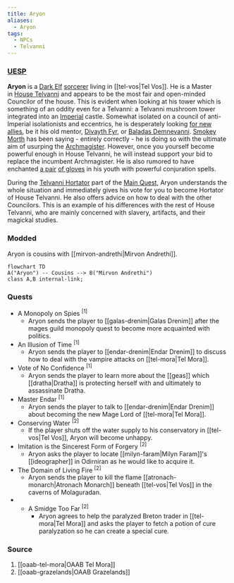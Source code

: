 ```yaml
---
title: Aryon
aliases:
  - Aryon
tags:
  - NPCs
  - Telvanni
---
```

### [UESP](https://en.uesp.net/wiki/Morrowind:Aryon)
**Aryon** is a [Dark Elf](https://en.uesp.net/wiki/Morrowind:Dark_Elf "Morrowind:Dark Elf") [sorcerer](https://en.uesp.net/wiki/Morrowind:Sorcerer "Morrowind:Sorcerer") living in [[tel-vos|Tel Vos]]. He is a Master in [House Telvanni](https://en.uesp.net/wiki/Morrowind:House_Telvanni "Morrowind:House Telvanni") and appears to be the most fair and open-minded Councilor of the house. This is evident when looking at his tower which is something of an oddity even for a Telvanni: a Telvanni mushroom tower integrated into an [Imperial](https://en.uesp.net/wiki/Morrowind:Imperial "Morrowind:Imperial") castle. Somewhat isolated on a council of anti-Imperial isolationists and eccentrics, he is desperately looking [for new allies](https://en.uesp.net/wiki/Morrowind:Message_from_Master_Aryon "Morrowind:Message from Master Aryon"), be it his old mentor, [Divayth Fyr](https://en.uesp.net/wiki/Morrowind:Divayth_Fyr "Morrowind:Divayth Fyr"), or [Baladas Demnevanni](https://en.uesp.net/wiki/Morrowind:Baladas_Demnevanni_(person) "Morrowind:Baladas Demnevanni (person)"). [Smokey Morth](https://en.uesp.net/wiki/Morrowind:Smokey_Morth "Morrowind:Smokey Morth") has been saying - entirely correctly - he is doing so with the ultimate aim of usurping the [Archmagister](https://en.uesp.net/wiki/Morrowind:Gothren "Morrowind:Gothren"). However, once you yourself become powerful enough in House Telvanni, he will instead support your bid to replace the incumbent Archmagister. He is also rumored to have enchanted [a pair](https://en.uesp.net/wiki/Morrowind:Aryon%27s_Dominator "Morrowind:Aryon's Dominator") [of gloves](https://en.uesp.net/wiki/Morrowind:Aryon%27s_Helper "Morrowind:Aryon's Helper") in his youth with powerful conjuration spells.

During the [Telvanni Hortator](https://en.uesp.net/wiki/Morrowind:Telvanni_Hortator "Morrowind:Telvanni Hortator") part of the [Main Quest](https://en.uesp.net/wiki/Morrowind:Main_Quest "Morrowind:Main Quest"), Aryon understands the whole situation and immediately gives his vote for you to become Hortator of House Telvanni. He also offers advice on how to deal with the other Councilors. This is an example of his differences with the rest of House Telvanni, who are mainly concerned with slavery, artifacts, and their magickal studies.
### Modded
Aryon is cousins with [[mirvon-andrethi|Mirvon Andrethi]].

```mermaid
flowchart TD
A("Aryon") -- Cousins --> B("Mirvon Andrethi")
class A,B internal-link;
```
### Quests
* A Monopoly on Spies <sup>[1]</sup>
	* Aryon sends the player to [[galas-drenim|Galas Drenim]] after the mages guild monopoly quest to become more acquainted with politics.
* An Illusion of Time <sup>[1]</sup>
	* Aryon sends the player to [[endar-drenim|Endar Drenim]] to discuss how to deal with the vampire attacks on [[tel-mora|Tel Mora]].
* Vote of No Confidence <sup>[1]</sup>
	* Aryon sends the player to learn more about the [[geas]] which [[dratha|Dratha]] is protecting herself with and ultimately to assassinate Dratha.
* Master Endar <sup>[1]</sup>
	* Aryon sends the player to talk to [[endar-drenim|Endar Drenim]] about becoming the new Mage Lord of [[tel-mora|Tel Mora]].
* Conserving Water <sup>[2]</sup>
	* If the player shuts off the water supply to his conservatory in [[tel-vos|Tel Vos]], Aryon will become unhappy.
* Imitation is the Sincerest Form of Forgery <sup>[2]</sup>
	* Aryon asks the player to locate [[milyn-faram|Milyn Faram]]'s [[ideographer]] in Odirniran as he would like to acquire it.
* The Domain of Living Fire <sup>[2]</sup>
	* Aryon sends the player to kill the flame [[atronach-monarch|Atronach Monarch]] beneath [[tel-vos|Tel Vos]] in the caverns of Molaguradan.
* * A Smidge Too Far <sup>[2]</sup>
	* Aryon agrees to help the paralyzed Breton trader in [[tel-mora|Tel Mora]] and asks the player to fetch a potion of cure paralyzation so he can create a special cure.
### Source
1. [[oaab-tel-mora|OAAB Tel Mora]]
2. [[oaab-grazelands|OAAB Grazelands]]